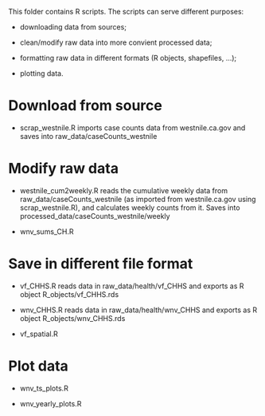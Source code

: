 This folder contains R scripts. The scripts can serve different purposes:

* downloading data from sources;

* clean/modify raw data into more convient processed data;

* formatting raw data in different formats (R objects, shapefiles, ...);

* plotting data.


# Download from source

* scrap_westnile.R imports case counts data from westnile.ca.gov and saves into raw_data/caseCounts_westnile

# Modify raw data

* westnile_cum2weekly.R reads the cumulative weekly data from raw_data/caseCounts_westnile (as imported from westnile.ca.gov using scrap_westnile.R), and calculates weekly counts from it. Saves into processed_data/caseCounts_westnile/weekly

* wnv_sums_CH.R

# Save in different file format

* vf_CHHS.R reads data in raw_data/health/vf_CHHS and exports as R object R_objects/vf_CHHS.rds

* wnv_CHHS.R reads data in raw_data/health/wnv_CHHS and exports as R object R_objects/wnv_CHHS.rds

* vf_spatial.R

# Plot data

* wnv_ts_plots.R

* wnv_yearly_plots.R